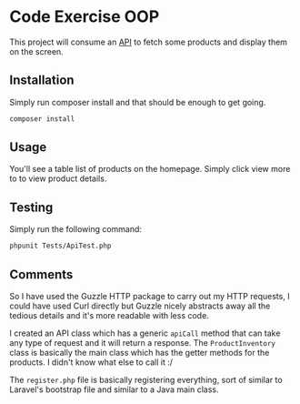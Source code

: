 # Code Exercise OOP

This project will consume an [API](https://www.itccompliance.co.uk/recruitment-webservice/api/) to fetch some products and display them on the screen.

## Installation

Simply run composer install and that should be enough to get going.

```bash
composer install
```

## Usage

You'll see a table list of products on the homepage. Simply click view more to to view product details.

## Testing

Simply run the following command: 
```bash
phpunit Tests/ApiTest.php
```

## Comments
So I have used the Guzzle HTTP package to carry out my HTTP requests, I could have used Curl directly but Guzzle nicely abstracts away all the tedious details and it's more readable with less code.

I created an API class which has a generic `apiCall` method that can take any type of request and it will return a response. The `ProductInventory` class is basically the main class which has the getter methods for the products. I didn't know what else to call it :/ 

The `register.php` file is basically registering everything, sort of similar to Laravel's bootstrap file and similar to a Java main class.

